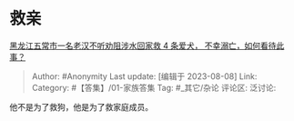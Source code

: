 # 救亲
[黑龙江五常市一名老汉不听劝阻涉水回家救 4 条爱犬， 不幸溺亡，如何看待此事？](https://www.zhihu.com/question/616057644/answer/3155547965)

> Author: #Anonymity
> Last update: [编辑于 2023-08-08]
> Link:
> Category: #【答集】/01-家族答集
> Tag: #_其它/杂论
> 评论区:
> 泛讨论:

他不是为了救狗，他是为了救家庭成员。
